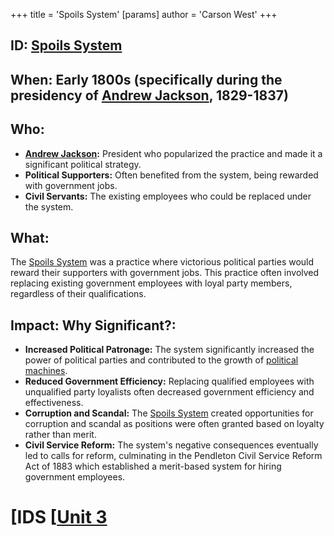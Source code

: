 +++
 title = 'Spoils System'
[params]
	author = 'Carson West'
+++
## ID: [Spoils System](./../spoils-system/) 
## When: Early 1800s (specifically during the presidency of [Andrew Jackson](./../andrew-jackson/), 1829-1837)

## Who: 
* **[Andrew Jackson](./../andrew-jackson/):** President who popularized the practice and made it a significant political strategy.
* **Political Supporters:** Often benefited from the system, being rewarded with government jobs.
* **Civil Servants:**  The existing employees who could be replaced under the system.

## What:
The [Spoils System](./../spoils-system/) was a practice where victorious political parties would reward their supporters with government jobs. This practice often involved replacing existing government employees with loyal party members, regardless of their qualifications. 

## Impact: Why Significant?: 
* **Increased Political Patronage:**  The system significantly increased the power of political parties and contributed to the growth of [political machines](./../political-machines/).
* **Reduced Government Efficiency:** Replacing qualified employees with unqualified party loyalists often decreased government efficiency and effectiveness.
* **Corruption and Scandal:**  The [Spoils System](./../spoils-system/) created opportunities for corruption and scandal as positions were often granted based on loyalty rather than merit.
* **Civil Service Reform:** The system's negative consequences eventually led to calls for reform, culminating in the Pendleton Civil Service Reform Act of 1883 which established a merit-based system for hiring government employees. 

# [IDS [[Unit 3](./../ids-[[unit-3/)